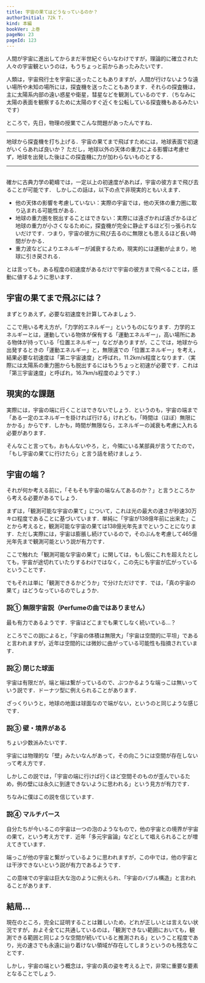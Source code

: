 ```yaml
---
title: 宇宙の果てはどうなっているのか？
authorInitial: 72k T.
kind: 本編
bookVer: 上巻
pageNo: 23
pageId: 123
---
```


人間が宇宙に進出してからまだ半世紀ぐらいなわけですが，理論的に確立された人々の宇宙観というのは，もうちょっと前からあったみたいです．

人類は，宇宙飛行士を宇宙に送ったこともありますが，人間が行けないような遠い場所や未知の場所には，探査機を送ったこともあります．それらの探査機は，主に太陽系内部の遠い惑星や衛星，彗星などを観測しているのです．（ちなみに太陽の表面を観察するために太陽のすぐ近くを公転している探査機もあるみたいです）

ところで，先日，物理の授業でこんな問題があったんですね．<br/>

***
地球から探査機を打ち上げる．宇宙の果てまで飛ばすためには，地球表面で初速がいくらあれば良いか？
ただし，地球以外の天体の重力による影響は考慮せず，地球を出発した後はこの探査機に力が加わらないものとする．
***
<br/>
確かに古典力学の範疇では，一定以上の初速度があれば，宇宙の彼方まで飛び去ることが可能です．
しかしこの話は，以下の点で非現実的ともいえます．

- 他の天体の影響を考慮していない：実際の宇宙では，他の天体の重力圏に取り込まれる可能性がある．
- 地球の重力圏を脱出することはできない：実際には遠ざかれば遠ざかるほど地球の重力が小さくなるために，探査機が完全に静止するほど引っ張られないだけです．つまり，宇宙の彼方に飛び去るのに無限とも思えるほど長い時間がかかる．
- 重力波などによりエネルギーが減衰するため，現実的には運動が止まり，地球に引き戻される．

とは言っても，ある程度の初速度があるだけで宇宙の彼方まで飛べることは，感動に値するように思います．

## 宇宙の果てまで飛ぶには？

まずとりあえず，必要な初速度を計算してみましょう．

ここで用いる考え方が，「力学的エネルギー」というものになります．力学的エネルギーとは，運動している物体が保有する「運動エネルギー」，高い場所にある物体が持っている「位置エネルギー」などがありますが，ここでは，地球から出発するときの「運動エネルギー」と，無限遠での「位置エネルギー」を考え，結果必要な初速度は「第ニ宇宙速度」と呼ばれ，11.2km/s程度となります．（実際には太陽系の重力圏からも脱出するにはもうちょっと初速が必要です．これは「第三宇宙速度」と呼ばれ，16.7km/s程度のようです．）

## 現実的な課題

実際には，宇宙の端に行くことはできないでしょう．というのも，宇宙の端まで「ある一定のエネルギーを掛ければ行ける」けれども，「時間は（ほぼ）無限にかかる」からです．しかも，時間が無限なら，エネルギーの減衰も考慮に入れる必要があります．

そんなこと言っても，おもんないやろ，と，今隣にいる某部員が言うてたので，「もし宇宙の果てに行けたら」と言う話を続けましょう．

## 宇宙の端？

それが何か考える前に，「そもそも宇宙の端なんてあるのか？」と言うところから考える必要があるでしょう．

まずは，「観測可能な宇宙の果て」について，これは光の最大の速さが秒速30万キロ程度であることに基づいています．単純に「宇宙が138億年前に出来た」ことから考えると，観測可能な宇宙の果ては138億光年先までということになります．ただし実際には，宇宙は膨脹し続けているので，そのぶんを考慮して465億光年先まで観測可能という説が有力です．

ここで触れた「観測可能な宇宙の果て」に関しては，もし仮にこれを超えたとしても，宇宙が途切れていたりするわけではなく，この先にも宇宙が広がっているということです．

でもそれは単に「観測できるかどうか」で分けただけです．では，「真の宇宙の果て」はどうなっているのでしょうか．

### 説① 無限宇宙説（Perfumeの曲ではありません）
最も有力であるようです．宇宙はどこまでも果てしなく続いている…？

ところでこの説によると，「宇宙の体積は無限大」「宇宙は空間的に平坦」であると言われますが，近年は空間的には微妙に曲がっている可能性も指摘されています．

### 説② 閉じた球面
宇宙は有限だが，端と端は繋がっているので、ぶつかるような端っこは無いっていう説です．ドーナツ型に例えられることがあります．

ざっくりいうと，地球の地面は球面なので端がない，というのと同じような感じです．

### 説③ 壁・境界がある
ちょい少数派みたいです．

宇宙には物理的な「壁」みたいなんがあって，その向こうには空間が存在しないって考え方です．

しかしこの説では，「宇宙の端に行けば行くほど空間そのものが歪んでいるため，例の壁には永久に到達できないように思われる」という見方が有力です．

ちなみに僕はこの説を信じています．

### 説④ マルチバース
自分たちが今いるこの宇宙は一つの泡のようなもので，他の宇宙との境界が宇宙の果て，という考え方です．近年「多元宇宙論」などとして唱えられることが増えてきています．

端っこが他の宇宙と繋がっているように思われますが，この中では，他の宇宙とは干渉できないという説が有力であるようです．

この意味での宇宙は巨大な泡のように例えられ、「宇宙のバブル構造」と言われることがあります．

## 結局...
現在のところ，完全に証明することは難しいため，どれが正しいとは言えない状況ですが，およそ全てに共通しているのは，「観測できない範囲においても，観測できる範囲と同じような空間が続いていると推測される」ということ程度であり，光の速さでも永遠に辿り着けない領域が存在してしまうというのも残念なことです．

しかし，宇宙の端という概念は，宇宙の真の姿を考える上で，非常に重要な要素となることでしょう．